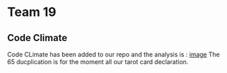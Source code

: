 # Team 19
## Code Climate
Code CLimate has been added to our repo and the analysis is :
[image](https://github.com/cse110-sp23-group19/tarot-card-reader/assets/83413253/53745e28-dffe-4bac-93e1-218e3d0fe3c8)
The 65 ducplication is for the moment all our tarot card declaration.
